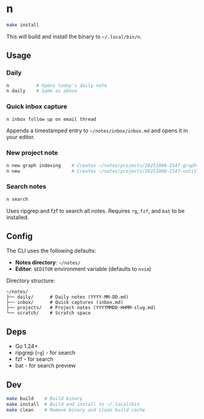# n

```bash
make install
```

This will build and install the binary to `~/.local/bin/n`.

## Usage

### Daily
```bash
n          # Opens today's daily note
n daily    # Same as above
```

### Quick inbox capture
```bash
n inbox follow up on email thread
```
Appends a timestamped entry to `~/notes/inbox/inbox.md` and opens it in your editor.

### New project note
```bash
n new graph indexing    # Creates ~/notes/projects/20251008-1547-graph-indexing.md
n new                   # Creates ~/notes/projects/20251008-1547-untitled.md
```

### Search notes
```bash
n search
```
Uses ripgrep and fzf to search all notes. Requires `rg`, `fzf`, and `bat` to be installed.

## Config

The CLI uses the following defaults:
- **Notes directory**: `~/notes/`
- **Editor**: `$EDITOR` environment variable (defaults to `nvim`)

Directory structure:
```
~/notes/
├── daily/      # Daily notes (YYYY-MM-DD.md)
├── inbox/      # Quick captures (inbox.md)
├── projects/   # Project notes (YYYYMMDD-HHMM-slug.md)
└── scratch/    # Scratch space
```

## Deps

- Go 1.24+
- ripgrep (`rg`) - for search
- fzf - for search
- bat - for search preview

## Dev

```bash
make build    # Build binary
make install  # Build and install to ~/.local/bin
make clean    # Remove binary and clean build cache
```
